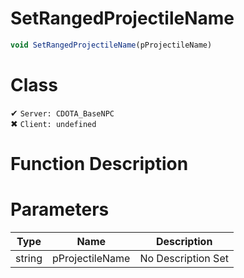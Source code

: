 # SetRangedProjectileName
```js	
void SetRangedProjectileName(pProjectileName)
```
# Class
✔ `Server: CDOTA_BaseNPC`  
✖ `Client: undefined`  

# Function Description

# Parameters
Type|Name|Description
--|--|--
string|pProjectileName|No Description Set
